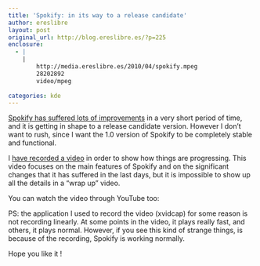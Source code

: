 ```yaml
---
title: 'Spokify: in its way to a release candidate'
author: ereslibre
layout: post
original_url: http://blog.ereslibre.es/?p=225
enclosure:
  - |
    |
        http://media.ereslibre.es/2010/04/spokify.mpeg
        28202892
        video/mpeg
        
categories: kde
---
```

[Spokify has suffered lots of improvements][1] in a very short period of time, and it is getting in shape to a release candidate version. However I don’t want to rush, since I want the 1.0 version of Spokify to be completely stable and functional.

 [1]: http://www.gitorious.org/spokify

I [have recorded a video][2] in order to show how things are progressing. This video focuses on the main features of Spokify and on the significant changes that it has suffered in the last days, but it is impossible to show up all the details in a “wrap up” video.

 [2]: http://media.ereslibre.es/2010/04/spokify.mpeg

You can watch the video through YouTube too:



PS: the application I used to record the video (xvidcap) for some reason is not recording linearly. At some points in the video, it plays really fast, and others, it plays normal. However, if you see this kind of strange things, is because of the recording, Spokify is working normally.

Hope you like it !
